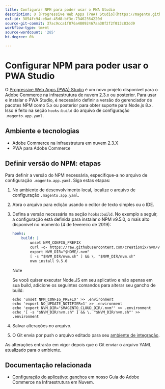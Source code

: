 ```yaml
---
title: Configurar NPM para poder usar o PWA Studio
description: O [Progressive Web Apps (PWA) Studio](https://magento.github.io/pwa-studio/) é um novo projeto disponível para o Adobe Commerce na infraestrutura em nuvem 2.3.x ou posterior. Para usar e instalar o PWA Studio, é necessário definir a versão do gerenciador de pacotes NPM como 5.x ou posterior para obter suporte para Node.js 8.x. Isso é feito na seção "hooks:build" do arquivo de configuração ".magento.app.yaml".
exl-id: 3854fc94-e8ad-45d8-bf3e-73462364220d
source-git-commit: 37ac9cca1f876a48092467aa38f2f2f013c83dd9
workflow-type: tm+mt
source-wordcount: '285'
ht-degree: 0%

---
```


# Configurar NPM para poder usar o PWA Studio

O [Progressive Web Apps (PWA) Studio](https://magento.github.io/pwa-studio/) é um novo projeto disponível para o Adobe Commerce na infraestrutura de nuvem 2.3.x ou posterior. Para usar e instalar o PWA Studio, é necessário definir a versão do gerenciador de pacotes NPM como 5.x ou posterior para obter suporte para Node.js 8.x. Isso é feito na seção `hooks:build` do arquivo de configuração `.magento.app.yaml`.

## Ambiente e tecnologias

* Adobe Commerce na infraestrutura em nuvem 2.3.X
* PWA para Adobe Commerce

## Definir versão do NPM: etapas

Para definir a versão do NPM necessária, especifique-a no arquivo de configuração `.magento.app.yaml`. Siga estas etapas:

1. No ambiente de desenvolvimento local, localize o arquivo de configuração `.magento.app.yaml`.
1. Abra o arquivo para edição usando o editor de texto simples ou o IDE.
1. Defina a versão necessária na seção `hooks:build`. No exemplo a seguir, a configuração está definida para instalar o NPM v9.5.0, o mais alto disponível no momento (4 de fevereiro de 2019):

   ```yaml
   hooks:
       build: |
           unset NPM_CONFIG_PREFIX
           curl -o- https://raw.githubusercontent.com/creationix/nvm/v0.33.8/install.sh | bash
           export NVM_DIR="$HOME/.nvm"
           [ -s "$NVM_DIR/nvm.sh" ] && \. "$NVM_DIR/nvm.sh"
           nvm install 9.5.0
   ```

   >[!NOTE]
   >
   >Se você quiser executar Node.JS em seu aplicativo e não apenas em sua build, adicione os seguintes comandos para alterar seu gancho de build:
   > 
   > ```
   > echo 'unset NPM_CONFIG_PREFIX' >> .environment
   > echo 'export NO_UPDATE_NOTIFIER=1' >> .environment
   > echo 'export NVM_DIR="$MAGENTO_CLOUD_DIR/.nvm"' >> .environment
   > echo '[ -s "$NVM_DIR/nvm.sh" ] && \. "$NVM_DIR/nvm.sh"' >> .environment
   > ```

1. Salvar alterações no arquivo.
1. O Git envia por push o arquivo editado para seu [ambiente de integração](/help/announcements/adobe-commerce-announcements/integration-environment-enhancement-request-pro-and-starter.md).

As alterações entrarão em vigor depois que o Git enviar o arquivo YAML atualizado para o ambiente.

## Documentação relacionada

* [Configuração do aplicativo: ganchos](https://experienceleague.adobe.com/docs/commerce-cloud-service/user-guide/configure/app/properties/hooks-property.html?lang=pt-BR) em nosso Guia do Adobe Commerce na Infraestrutura em Nuvem.
